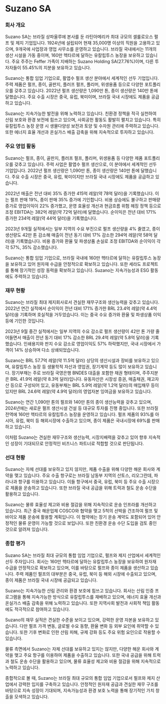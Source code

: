 # Suzano SA

### 회사 개요

Suzano SA는 브라질 상파울루에 본사를 둔 라틴아메리카 최대 규모의 셀룰로오스 펄프 및 제지 기업입니다. 1924년에 설립되어 현재 35,000명 이상의 직원을 고용하고 있으며, 9개국에 사업장과 영업 사무소를 운영하고 있습니다. 브라질 국내에서는 11개의 생산 시설을 가동 중이며, 160만 헥타르에 달하는 유칼립투스 농장을 보유하고 있습니다. 주요 주주는 Feffer 가족이 지배하는 Suzano Holding SA(27.76%)이며, 다른 투자자들이 55.45%의 지분을 보유하고 있습니다.

Suzano는 통합 임업 기업으로, 활엽수 펄프 생산 분야에서 세계적인 선두 기업입니다. 주력 제품은 펄프, 종이, 골판지, 플러프 펄프, 폴리머, 위생용품 등으로 다양한 포트폴리오를 갖추고 있습니다. 2022년 펄프 생산량은 1,090만 톤, 종이 생산량은 140만 톤에 달했습니다. 주요 수출 시장은 중국, 유럽, 북미이며, 브라질 국내 시장에도 제품을 공급하고 있습니다.

Suzano는 지속가능한 발전을 위해 노력하고 있습니다. 친환경 정책을 적극 실천하여 산림 보호와 환경 보전에 힘쓰고 있으며, 사회공헌 활동도 활발히 펼치고 있습니다. 특히 유칼립투스 농장 운영 시 생물다양성 보전과 토양 및 수자원 관리에 주력하고 있습니다. 또한 에너지 효율 개선과 온실가스 배출 감축을 위해 지속적으로 투자하고 있습니다.
### 주요 영업 활동

Suzano는 펄프, 종이, 골판지, 플러프 펄프, 폴리머, 위생용품 등 다양한 제품 포트폴리오를 갖추고 있습니다. 주력 사업은 활엽수 펄프 생산으로, 이 분야에서 세계적인 선두 기업입니다. 2022년 펄프 생산량은 1,090만 톤, 종이 생산량은 140만 톤에 달했습니다. 주요 수출 시장은 중국, 유럽, 북미이지만 브라질 국내 시장에도 제품을 공급하고 있습니다.

2022년 매출은 전년 대비 35% 증가한 415억 레알(약 78억 달러)을 기록했습니다. 이는 펄프 판매 19%, 종이 판매 35% 증가에 기인합니다. 비용 상승에도 불구하고 판매량 증가로 영업이익이 22% 증가했고, 운영 효율성 개선과 현금흐름 위험 헤징 정책 등으로 조정 EBITDA는 382억 레알(약 72억 달러)에 달했습니다. 순이익은 전년 대비 171% 증가한 234억 레알(약 44억 달러)을 기록했습니다.

2023년 9개월 실적에서는 일부 지역의 수요 부진으로 펄프 생산량을 4% 줄였고, 종이 생산량도 42만 톤 감소해 매출이 전년 동기 대비 17% 감소한 294억 레알(약 58억 달러)을 기록했습니다. 비용 증가와 환율 및 파생상품 손실로 조정 EBITDA와 순이익이 각각 57%, 35% 감소했습니다.

Suzano는 통합 임업 기업으로, 브라질 국내에 160만 헥타르에 달하는 유칼립투스 농장을 보유하고 있어 원자재 수급을 안정적으로 확보하고 있습니다. 또한 세라도 프로젝트를 통해 장기적인 성장 동력을 확보하고 있습니다. Suzano는 지속가능성과 ESG 활동에도 주력하고 있습니다.
### 재무 현황

Suzano는 브라질 최대 제지회사로서 견실한 재무구조와 생산능력을 갖추고 있습니다. 2022년 연간 실적에서 순이익이 전년 대비 171% 증가한 BRL 23.4억 레알(약 4.4억 달러)을 기록하며 호실적을 거두었습니다. 이는 중국 수요 증가와 환율 및 파생상품 이익 등에 기인한 것입니다.

2023년 9월 중간 실적에서는 일부 지역의 수요 감소로 펄프 생산량이 42만 톤 가량 줄어들면서 매출이 전년 동기 대비 17% 감소한 BRL 29.4억 레알(약 5.8억 달러)을 기록했습니다. 인쇄용지와 판지 수요 감소로 영업이익도 57% 하락했지만, 국내 시장에서 가격이 14% 상승하며 다소 상쇄되었습니다.

Suzano는 BRL 57.7억 레알(약 11.5억 달러) 상당의 생산시설과 장비를 보유하고 있으며, 유칼립투스 농장 등 생물학적 자산과 영업권, 장기계약 등도 많이 보유하고 있습니다. 장기부채는 주로 브라질 국영은행 BNDES 대출을 포함한 채권 형태이며, 주주지분은 BRL 41.9억 레알(약 8.3억 달러)입니다. 유동자산은 시장성 증권, 매출채권, 재고자산 등으로 구성되어 있고, 유동부채는 BRL 5.9억 레알(약 1.2억 달러)의 매입채무 등이 있지만 BRL 24.6억 레알(약 4.9억 달러)의 영업자본 잉여금을 보유하고 있습니다.

Suzano는 연간 1,090만 톤의 펄프와 140만 톤의 종이 생산능력을 갖추고 있으며, 2024년에는 새로운 펄프 생산시설 건설 등 대규모 투자를 진행 중입니다. 또한 브라질 전역에 160만 헥타르의 유칼립투스 농장을 운영하고 있습니다. 펄프 제품의 93%를 아시아, 유럽, 북미 등 해외시장에 수출하고 있으며, 종이 제품은 국내시장에 69%를 판매하고 있습니다.

이처럼 Suzano는 견실한 재무구조와 생산능력, 시장지배력을 갖추고 있어 향후 지속적인 성장이 기대되므로 안정적인 비즈니스 파트너로 적합할 것으로 판단됩니다.
### 선대 현황

Suzano는 자체 선대를 보유하고 있지 않지만, 제품 수출을 위해 다양한 해운 회사와 계약을 맺고 있습니다. 주요 수출 항구로는 브라질 남동부 지역의 산토스, 리오그란데, 파라나과 항구를 이용하고 있습니다. 이들 항구에서 중국, 유럽, 북미 등 주요 수출 시장으로 제품을 운송하고 있습니다. 또한 브라질 국내 공급을 위해 트럭과 철도 운송 수단을 활용하고 있습니다.

Suzano는 물류 효율성 제고와 비용 절감을 위해 지속적으로 운송 인프라를 개선하고 있습니다. 최근 중국 해운업체 COSCO와 협약을 맺고 5척의 선박을 건조하여 펄프 및 바이오 제품 운송에 활용할 계획입니다. 이 협약에는 장기 운송 계약도 포함되어 있어 안정적인 물류 운영이 가능할 것으로 보입니다. 또한 친환경 운송 수단 도입을 검토 중인 것으로 알려져 있습니다.
### 종합 평가

Suzano SA는 브라질 최대 규모의 통합 임업 기업으로, 펄프와 제지 산업에서 세계적인 선두 주자입니다. 회사는 160만 헥타르에 달하는 유칼립투스 농장을 보유하여 원자재 수급을 안정적으로 확보하고 있으며, 이를 바탕으로 펄프와 종이 제품을 생산하고 있습니다. 주력 제품인 펄프의 대부분은 중국, 유럽, 북미 등 해외 시장에 수출되고 있으며, 종이 제품은 브라질 국내 시장에 공급되고 있습니다.

Suzano는 지속가능한 산림 관리와 환경 보호에 힘쓰고 있습니다. 회사는 산림 인증 프로그램을 통해 지속가능한 방식으로 유칼립투스를 재배하고 있으며, 에너지 효율 개선과 온실가스 배출 감축을 위해 노력하고 있습니다. 또한 지역사회 발전과 사회적 책임 활동에도 적극적으로 참여하고 있습니다.

Suzano의 재무 실적은 견실한 수준을 보이고 있으며, 강력한 운영 자본을 보유하고 있습니다. 다만 펄프 가격 변동, 글로벌 수요 동향, 환율 변화 등 외부 요인에 취약할 수 있습니다. 또한 기후 변화로 인한 산림 피해, 규제 강화 등도 주요 위험 요인으로 작용할 수 있습니다.

물류 측면에서 Suzano는 자체 선대를 보유하고 있지는 않지만, 다양한 해운 회사와 계약을 맺고 주요 항구를 이용하여 제품을 수출하고 있습니다. 또한 국내 공급을 위해 트럭과 철도 운송 수단을 활용하고 있으며, 물류 효율성 제고와 비용 절감을 위해 지속적으로 노력하고 있습니다.

종합적으로 볼 때, Suzano는 브라질 최대 규모의 통합 임업 기업으로서 펄프와 제지 산업에서 강력한 입지를 구축하고 있습니다. 안정적인 원자재 공급과 견실한 재무 구조를 바탕으로 지속 성장이 기대되며, 지속가능성과 환경 보호 노력을 통해 장기적인 가치 창출을 모색하고 있습니다.
